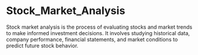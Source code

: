 # Stock_Market_Analysis
Stock market analysis is the process of evaluating stocks and market trends to make informed investment decisions. It involves studying historical data, company performance, financial statements, and market conditions to predict future stock behavior.
